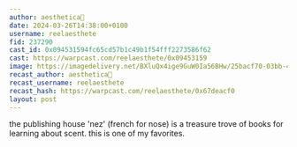 ```yaml
---
author: aesthetica🎩
date: 2024-03-26T14:38:00+0100
username: reelaesthete
fid: 237290
cast_id: 0x094531594fc65cd57b1c49b1f54fff2273586f62
cast: https://warpcast.com/reelaesthete/0x09453159
image: https://imagedelivery.net/BXluQx4ige9GuW0Ia56BHw/25bacf70-03bb-453a-17e3-285a34293300/original
recast_author: aesthetica🎩
recast_username: reelaesthete
recast_hash: https://warpcast.com/reelaesthete/0x67deacf0
layout: post
---
```

the publishing house 'nez' (french for nose) is a treasure trove of books for learning about scent. this is one of my favorites.  

<img src='https://imagedelivery.net/BXluQx4ige9GuW0Ia56BHw/25bacf70-03bb-453a-17e3-285a34293300/original' alt='' referrerpolicy='no-referrer'/>
